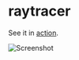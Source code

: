 raytracer
=========

See it in [action](http://alexwilson.us/raytracer).

![Screenshot](https://raw.github.com/alexandrinaw/raytracer/master/screenshot.png)
